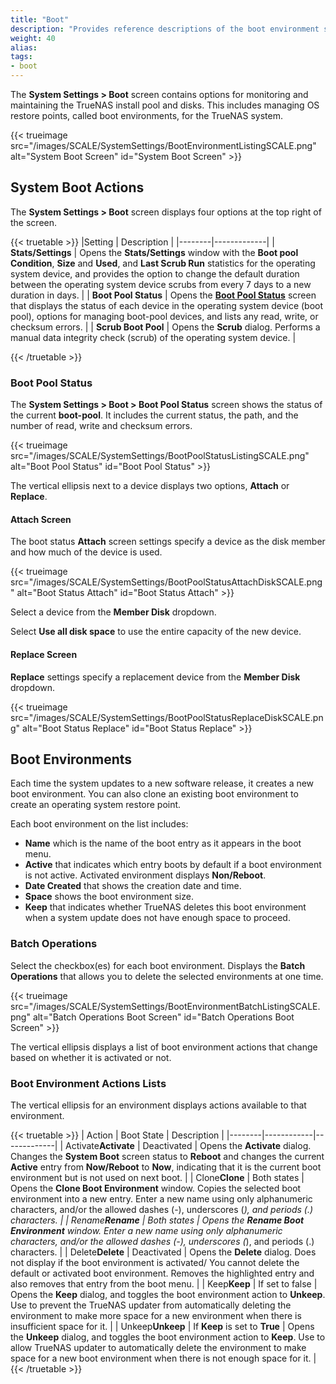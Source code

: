 ```yaml
---
title: "Boot"
description: "Provides reference descriptions of the boot environment screens and settings."
weight: 40
alias:
tags:
- boot
---
```


The **System Settings > Boot** screen contains options for monitoring and maintaining the TrueNAS install pool and disks.
This includes managing OS restore points, called boot environments, for the TrueNAS system.

{{< trueimage src="/images/SCALE/SystemSettings/BootEnvironmentListingSCALE.png" alt="System Boot Screen" id="System Boot Screen" >}}

## System Boot Actions

The **System Settings > Boot** screen displays four options at the top right of the screen.

{{< truetable >}}
|Setting | Description |
|--------|-------------|
| **Stats/Settings** | Opens the **Stats/Settings** window with the **Boot pool Condition**, **Size** and **Used**, and **Last Scrub Run** statistics for the operating system device, and provides the option to change the default duration between the operating system device scrubs from every 7 days to a new duration in days. |
| **Boot Pool Status** | Opens the **[Boot Pool Status](#boot-pool-status)** screen that displays the status of each device in the operating system device (boot pool), options for managing boot-pool devices, and lists any read, write, or checksum errors. |
| **Scrub Boot Pool** | Opens the **Scrub** dialog. Performs a manual data integrity check (scrub) of the operating system device. |

{{< /truetable >}}

### Boot Pool Status

The **System Settings > Boot > Boot Pool Status** screen shows the status of the current **boot-pool**.
It includes the current status, the path, and the number of read, write and checksum errors.

{{< trueimage src="/images/SCALE/SystemSettings/BootPoolStatusListingSCALE.png" alt="Boot Pool Status" id="Boot Pool Status" >}}

The vertical ellipsis <i class="fa fa-ellipsis-v" aria-hidden="true" title="Options"></i> next to a device displays two options, **Attach** or **Replace**.

#### Attach Screen

The boot status **Attach** screen settings specify a device as the disk member and how much of the device is used.

{{< trueimage src="/images/SCALE/SystemSettings/BootPoolStatusAttachDiskSCALE.png" alt="Boot Status Attach" id="Boot Status Attach" >}}

Select a device from the **Member Disk** dropdown.

Select **Use all disk space** to use the entire capacity of the new device.

#### Replace Screen

**Replace** settings specify a replacement device from the **Member Disk** dropdown.

{{< trueimage src="/images/SCALE/SystemSettings/BootPoolStatusReplaceDiskSCALE.png" alt="Boot Status Replace" id="Boot Status Replace" >}}

## Boot Environments

Each time the system updates to a new software release, it creates a new boot environment.
You can also clone an existing boot environment to create an operating system restore point.

Each boot environment on the list includes:

* **Name** which is the name of the boot entry as it appears in the boot menu.
* **Active** that indicates which entry boots by default if a boot environment is not active. Activated environment displays **Non/Reboot**.
* **Date Created** that shows the creation date and time.
* **Space** shows the boot environment size.
* **Keep** that indicates whether TrueNAS deletes this boot environment when a system update does not have enough space to proceed.

### Batch Operations

Select the checkbox(es) for each boot environment. Displays the **Batch Operations** that allows you to delete the selected environments at one time.

{{< trueimage src="/images/SCALE/SystemSettings/BootEnvironmentBatchListingSCALE.png" alt="Batch Operations Boot Screen" id="Batch Operations Boot Screen" >}}

The  vertical ellipsis <i class="fa fa-ellipsis-v" aria-hidden="true" title="Options"></i> displays a list of boot environment actions that change based on whether it is activated or not.

### Boot Environment Actions Lists

The vertical ellipsis <i class="fa fa-ellipsis-v" aria-hidden="true" title="Options"></i> for an environment displays actions available to that environment.

{{< truetable >}}
| Action | Boot State | Description |
|--------|------------|-------------|
| <span class="iconify" data-icon="mdi:check-decagram">Activate</span>**Activate** | Deactivated | Opens the **Activate** dialog. Changes the **System Boot** screen status to **Reboot** and changes the current **Active** entry from **Now/Reboot** to **Now**, indicating that it is the current boot environment but is not used on next boot. |
| <span class="iconify" data-icon="mdi:content-copy">Clone</span>**Clone** | Both states | Opens the **Clone Boot Environment** window. Copies the selected boot environment into a new entry. Enter a new name using only alphanumeric characters, and/or the allowed dashes (-), underscores (_), and periods (.) characters. |
| <span class="iconify" data-icon="mdi:rename-box">Rename</span>**Rename** | Both states | Opens the **Rename Boot Environment** window. Enter a new name using only alphanumeric characters, and/or the allowed dashes (-), underscores (_), and periods (.) characters. |
| <span class="iconify" data-icon="mdi:delete">Delete</span>**Delete** | Deactivated | Opens the **Delete** dialog. Does not display if the boot environment is activated/ You cannot delete the default or activated boot environment. Removes the highlighted entry and also removes that entry from the boot menu.  |
| <span class="iconify" data-icon="mdi:bookmark">Keep</span>**Keep** | If set to false | Opens the **Keep** dialog, and toggles the boot environment action to **Unkeep**. Use to prevent the TrueNAS updater from automatically deleting the environment to make more space for a new environment when there is insufficient space for it. |
| <span class="iconify" data-icon="mdi:bookmark-border">Unkeep</span>**Unkeep** | If **Keep** is set to **True** | Opens the **Unkeep** dialog, and toggles the boot environment action to **Keep**. Use to allow TrueNAS updater to automatically delete the environment to make space for a new boot environment when there is not enough space for it. |
{{< /truetable >}}
